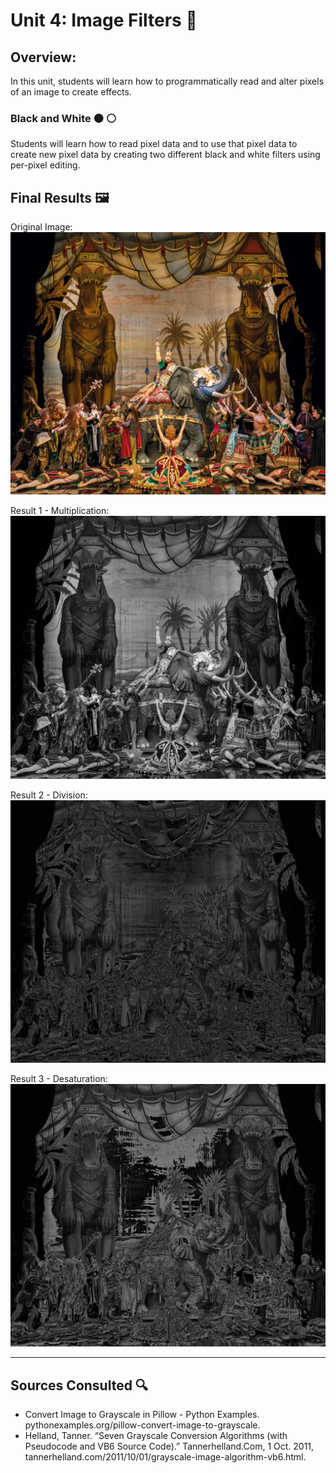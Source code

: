 # Unit 4: Image Filters 📸

## Overview: 
In this unit, students will learn how to programmatically read and alter pixels of an image to create effects. 


### Black and White ⚫️ ⚪️

Students will learn how to read pixel data and to use that pixel data to create new pixel data by creating two different black and white filters using per-pixel editing.


## Final Results 🖼️

Original Image:
![Original](/hannibal.jpg)

Result 1 - Multiplication: 
![Result 1](/greyscale-multiplication-hannibal.jpg)

Result 2 - Division: 
![Result 2](/greyscale-division-hannibal.jpg)

Result 3 - Desaturation:
![Result 3](/greyscale-desaturation-hannibal.jpg)

---

## Sources Consulted 🔍

- Convert Image to Grayscale in Pillow - Python Examples. pythonexamples.org/pillow-convert-image-to-grayscale.
- Helland, Tanner. “Seven Grayscale Conversion Algorithms (with Pseudocode and VB6 Source Code).” Tannerhelland.Com, 1 Oct. 2011, tannerhelland.com/2011/10/01/grayscale-image-algorithm-vb6.html. 

